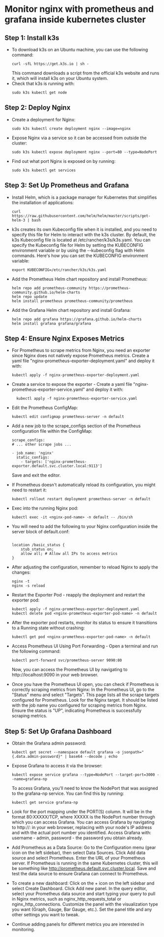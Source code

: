 # Monitor nginx with prometheus and grafana inside kubernetes cluster
## Step 1: Install k3s

* To download k3s on an Ubuntu machine, you can use the following command:
  ```
  curl -sfL https://get.k3s.io | sh -
  ```
  This command downloads a script from the official k3s website and runs it, which will install k3s on your Ubuntu system.
* Check that k3s is running with:
  ```
  sudo k3s kubectl get node
  ```
## Step 2: Deploy Nginx

* Create a deployment for Nginx:
  ```
  sudo k3s kubectl create deployment nginx --image=nginx
  ```
* Expose Nginx via a service so it can be accessed from outside the cluster:
  ```
  sudo k3s kubectl expose deployment nginx --port=80 --type=NodePort
  ```
* Find out what port Nginx is exposed on by running:
  ```
  sudo k3s kubectl get services
  ```
## Step 3: Set Up Prometheus and Grafana
* Install Helm, which is a package manager for Kubernetes that simplifies the installation of applications:
  ```
  curl https://raw.githubusercontent.com/helm/helm/master/scripts/get-helm-3 | bash
  ```
* k3s creates its own Kubeconfig file when it is installed, and you need to specify this file for Helm to interact with the k3s cluster.
  By default, the k3s Kubeconfig file is located at /etc/rancher/k3s/k3s.yaml.
  You can specify the Kubeconfig file for Helm by setting the KUBECONFIG environment variable or by using the --kubeconfig flag with Helm commands.
  Here's how you can set the KUBECONFIG environment variable:
  ```
  export KUBECONFIG=/etc/rancher/k3s/k3s.yaml
  ```
* Add the Prometheus Helm chart repository and install Prometheus:
  ```
  helm repo add prometheus-community https://prometheus-community.github.io/helm-charts
  helm repo update
  helm install prometheus prometheus-community/prometheus
  ```
* Add the Grafana Helm chart repository and install Grafana:
  ```
  helm repo add grafana https://grafana.github.io/helm-charts
  helm install grafana grafana/grafana
  ```
## Step 4: Ensure Nginx Exposes Metrics
* For Prometheus to scrape metrics from Nginx, you need an exporter since Nginx does not natively expose Prometheus metrics.
  Create a yaml file "nginx-prometheus-exporter-deployment.yaml" and deploy it with:
  ```
  kubectl apply -f nginx-prometheus-exporter-deployment.yaml
  ```
* Create a service to expose the exporter - Create a yaml file "nginx-prometheus-exporter-service.yaml" and deploy it with:
  ```
    kubectl apply -f nginx-prometheus-exporter-service.yaml
  ```
* Edit the Prometheus ConfigMap:
  ```
  kubectl edit configmap prometheus-server -n default
  ```
* Add a new job to the scrape_configs section of the Prometheus configuration file within the ConfigMap:
  ```
  scrape_configs:
  # ... other scrape jobs ...
  
  - job_name: 'nginx'
    static_configs:
      - targets: ['nginx-prometheus-exporter.default.svc.cluster.local:9113']
   ```
  Save and exit the editor.
* If Prometheus doesn't automatically reload its configuration, you might need to restart it:
  ```
  kubectl rollout restart deployment prometheus-server -n default
  ```
* Exec into the running Nginx pod:
  ```
  kubectl exec -it <nginx-pod-name> -n default -- /bin/sh
  ```
* You will need to add the following to your Nginx configuration inside the server block of default.conf:
  ```
  
  location /basic_status {
      stub_status on;
      allow all; # Allow all IPs to access metrics
  }
  ```
* After adjusting the configuration, remember to reload Nginx to apply the changes:
  ```
  nginx -t
  nginx -s reload
  ```
* Restart the Exporter Pod - reapply the deployment and restart the exporter pod:
  ```
  kubectl apply -f nginx-prometheus-exporter-deployment.yaml
  kubectl delete pod <nginx-prometheus-exporter-pod-name> -n default
  ```
* After the exporter pod restarts, monitor its status to ensure it transitions to a Running state without crashing:
  ```
  kubectl get pod <nginx-prometheus-exporter-pod-name> -n default
  ```
* Access Prometheus UI Using Port Forwarding - Open a terminal and run the following command:
  ```
  kubectl port-forward svc/prometheus-server 9090:80
  ```
  Now, you can access the Prometheus UI by navigating to http://localhost:9090 in your web browser.
  
* Once you have the Prometheus UI open, you can check if Prometheus is correctly scraping metrics from Nginx:
  In the Prometheus UI, go to the "Status" menu and select "Targets". This page lists all the scrape targets configured for Prometheus.
  Look for the Nginx target. It should be listed with the job name you configured for scraping metrics from Nginx. Ensure the status is "UP", indicating Prometheus is 
  successfully scraping metrics.

## Step 5: Set Up Grafana Dashboard
* Obtain the Grafana admin password:
  ```
  kubectl get secret --namespace default grafana -o jsonpath="{.data.admin-password}" | base64 --decode ; echo
  ```
* Expose Grafana to access it via the browser:
  ```
  kubectl expose service grafana --type=NodePort --target-port=3000 --name=grafana-np
  ```
  To access Grafana, you'll need to know the NodePort that was assigned to the grafana-np service.
  You can find this by running:
  ```
  kubectl get service grafana-np
  ```
* Look for the port mapping under the PORT(S) column. It will be in the format 80:XXXXX/TCP, where XXXXX is
  the NodePort number through which you can access Grafana.
  You can access Grafana by navigating to http://<Node-IP>:<NodePort> in your web browser, replacing <Node-IP> with your node's IP address and <NodePort> with the actual 
  port number you identified. Access Grafana with: username - admin, password - the password you obtain already.

* Add Prometheus as a Data Source:
  Go to the Configuration menu (gear icon on the left sidebar), then select Data Sources.
  Click Add data source and select Prometheus.
  Enter the URL of your Prometheus server. If Prometheus is running in the same Kubernetes cluster, this will be something like 
  http://prometheus.default.svc.cluster.local.
  Save and test the data source to ensure Grafana can connect to Prometheus.
  
* To create a new dashboard:
 Click on the + icon on the left sidebar and select Create Dashboard.
 Click Add new panel.
 In the query editor, select your Prometheus data source and start typing your query to pull in Nginx metrics, such as nginx_http_requests_total or nginx_http_connections.
 Customize the panel with the visualization type you want (Graph, Gauge, Bar Gauge, etc.).
 Set the panel title and any other settings you want to tweak.

* Continue adding panels for different metrics you are interested in monitoring.



  
  



  
  




